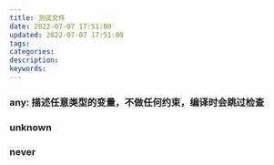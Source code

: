 ```yaml
---
title: 测试文件
date: 2022-07-07 17:51:00
updated: 2022-07-07 17:51:00
tags:
categories:
description:
keywords:
---
```



### any: 描述任意类型的变量，不做任何约束，编译时会跳过检查

### unknown

### never
